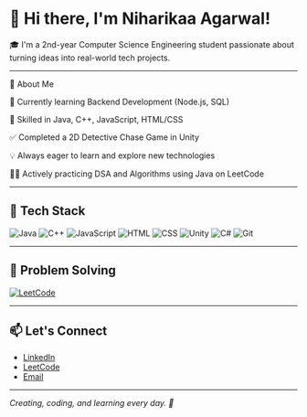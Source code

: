 # 👋 Hi there, I'm Niharikaa Agarwal!

🎓 I'm a 2nd-year Computer Science Engineering student passionate about turning ideas into real-world tech projects.

---

🚀 About Me

🌱 Currently learning Backend Development (Node.js, SQL)

🔧 Skilled in Java, C++, JavaScript, HTML/CSS

✅ Completed a 2D Detective Chase Game in Unity

💡 Always eager to learn and explore new technologies

👩‍💻 Actively practicing DSA and Algorithms using Java on LeetCode

---

## 📌 Tech Stack

![Java](https://img.shields.io/badge/-Java-orange?logo=java&logoColor=white)
![C++](https://img.shields.io/badge/-C++-00599C?logo=c%2B%2B&logoColor=white)
![JavaScript](https://img.shields.io/badge/-JavaScript-F7DF1E?logo=javascript&logoColor=black)
![HTML](https://img.shields.io/badge/-HTML5-E34F26?logo=html5&logoColor=white)
![CSS](https://img.shields.io/badge/-CSS3-1572B6?logo=css3&logoColor=white)
![Unity](https://img.shields.io/badge/-Unity-000000?logo=unity&logoColor=white)
![C#](https://img.shields.io/badge/-C%23-239120?logo=c-sharp&logoColor=white)
![Git](https://img.shields.io/badge/-Git-F05032?logo=git&logoColor=white)

---

## 🧠 Problem Solving

[![LeetCode](https://img.shields.io/badge/LeetCode-Visit_My_Profile-orange)](https://leetcode.com/u/Niharikaa_agarwal/)

---

## 📫 Let's Connect

- [LinkedIn](https://www.linkedin.com/in/niharikaa-agarwal-b74659306/)
- [LeetCode](https://leetcode.com/u/Niharikaa_agarwal/)
- [Email](mailto:aggl.niharikaa@gmail.com)

---

*Creating, coding, and learning every day. 🚀*

